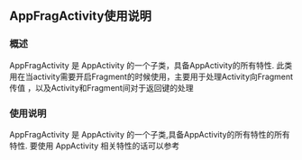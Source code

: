 ## AppFragActivity使用说明

### 概述
AppFragActivity 是 AppActivity 的一个子类，具备AppActivity的所有特性.
此类用在当activity需要开启Fragment的时候使用，主要用于处理Activity向Fragment传值
，以及Activity和Fragment间对于返回键的处理

### 使用说明
AppFragActivity 是 AppActivity 的一个子类,具备AppActivity的所有特性的所有特性.
要使用 AppActivity 相关特性的话可以参考 

